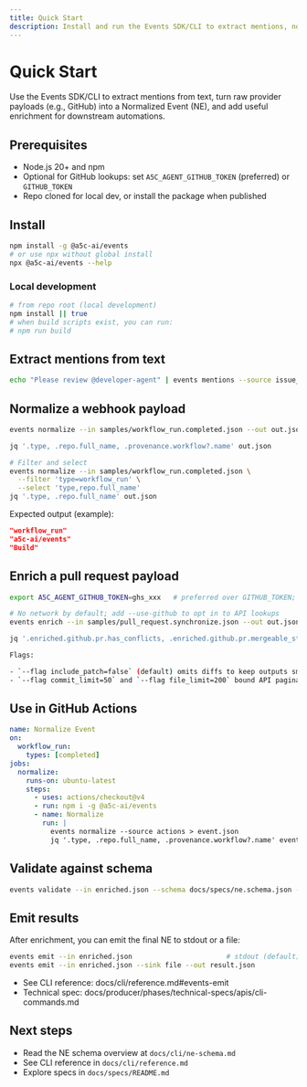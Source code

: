 ```yaml
---
title: Quick Start
description: Install and run the Events SDK/CLI to extract mentions, normalize events, and enrich with metadata — locally and in CI.
---
```


# Quick Start

Use the Events SDK/CLI to extract mentions from text, turn raw provider payloads (e.g., GitHub) into a Normalized Event (NE), and add useful enrichment for downstream automations.

## Prerequisites

- Node.js 20+ and npm
- Optional for GitHub lookups: set `A5C_AGENT_GITHUB_TOKEN` (preferred) or `GITHUB_TOKEN`
- Repo cloned for local dev, or install the package when published

## Install

```bash
npm install -g @a5c-ai/events
# or use npx without global install
npx @a5c-ai/events --help
```

### Local development

```bash
# from repo root (local development)
npm install || true
# when build scripts exist, you can run:
# npm run build
```

## Extract mentions from text

```bash
echo "Please review @developer-agent" | events mentions --source issue_comment
```

## Normalize a webhook payload

```bash
events normalize --in samples/workflow_run.completed.json --out out.json

jq '.type, .repo.full_name, .provenance.workflow?.name' out.json

# Filter and select
events normalize --in samples/workflow_run.completed.json \
  --filter 'type=workflow_run' \
  --select 'type,repo.full_name'
jq '.type, .repo.full_name' out.json
```

Expected output (example):

```json
"workflow_run"
"a5c-ai/events"
"Build"
```

## Enrich a pull request payload

```bash
export A5C_AGENT_GITHUB_TOKEN=ghs_xxx   # preferred over GITHUB_TOKEN; or use Actions token in CI

# No network by default; add --use-github to opt in to API lookups
events enrich --in samples/pull_request.synchronize.json --out out.json --use-github --flag include_patch=false

jq '.enriched.github.pr.has_conflicts, .enriched.github.pr.mergeable_state' out.json

Flags:

- `--flag include_patch=false` (default) omits diffs to keep outputs small and safer.
- `--flag commit_limit=50` and `--flag file_limit=200` bound API pagination.
```

## Use in GitHub Actions

```yaml
name: Normalize Event
on:
  workflow_run:
    types: [completed]
jobs:
  normalize:
    runs-on: ubuntu-latest
    steps:
      - uses: actions/checkout@v4
      - run: npm i -g @a5c-ai/events
      - name: Normalize
        run: |
          events normalize --source actions > event.json
          jq '.type, .repo.full_name, .provenance.workflow?.name' event.json
```

## Validate against schema

```bash
events validate --in enriched.json --schema docs/specs/ne.schema.json --quiet
```

## Emit results

After enrichment, you can emit the final NE to stdout or a file:

```bash
events emit --in enriched.json                       # stdout (default)
events emit --in enriched.json --sink file --out result.json
```

- See CLI reference: docs/cli/reference.md#events-emit
- Technical spec: docs/producer/phases/technical-specs/apis/cli-commands.md

## Next steps

- Read the NE schema overview at `docs/cli/ne-schema.md`
- See CLI reference in `docs/cli/reference.md`
- Explore specs in `docs/specs/README.md`
